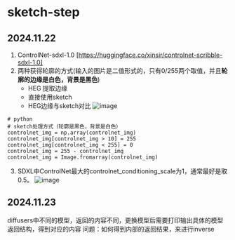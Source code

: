 # sketch-step
## 2024.11.22
1. ControlNet-sdxl-1.0  [https://huggingface.co/xinsir/controlnet-scribble-sdxl-1.0]
2. 两种获得轮廓的方式(输入的图片是二值形式的，只有0/255两个取值，并且**轮廓的边缘是白色，背景是黑色**)
   - HEG 提取边缘
   - 直接使用sketch
   - HEG边缘与sketch对比 ![image](https://github.com/user-attachments/assets/06a9e9e8-ef13-46dc-a497-be8eabd9f5c5)
```
# python
# sketch处理方式（轮廓是黑色，背景是白色）
controlnet_img = np.array(controlnet_img)
controlnet_img[controlnet_img > 10] = 255
controlnet_img[controlnet_img < 255] = 0
controlnet_img = 255 - controlnet_img   
controlnet_img = Image.fromarray(controlnet_img)
```
3. SDXL中ControlNet最大的controlnet_conditioning_scale为1，通常最好是取0.5。
![image](https://github.com/user-attachments/assets/03ab7029-2fd8-4b17-8fac-457a9f0fe3f8)
## 2024.11.23
diffusers中不同的模型，返回的内容不同，更换模型后需要打印输出具体的模型返回结构，得到对应的内容
问题：如何得到内部的返回结果，来进行inverse


